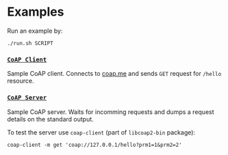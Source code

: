 # Examples

Run an example by:
```
./run.sh SCRIPT
```

### [`CoAP Client`](coap-client.lua)

Sample CoAP client. Connects to [coap.me](https://coap.me) and sends `GET`
request for `/hello` resource.

### [`CoAP Server`](coap-server.lua)

Sample CoAP server. Waits for incomming requests and dumps a request details
on the standard output.

To test the server use `coap-client` (part of `libcoap2-bin` package):
```
coap-client -m get 'coap://127.0.0.1/hello?prm1=1&prm2=2'
```

